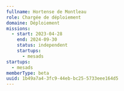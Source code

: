 ```yaml
---
fullname: Hortense de Montleau
role: Chargée de déploiement
domaine: Déploiement
missions:
  - start: 2023-04-28
    end: 2024-09-30
    status: independent
    startups:
      - mesads
startups:
  - mesads
memberType: beta
uuid: 1b49a7a4-3fc9-44eb-bc25-5733eee164d5
---
```

